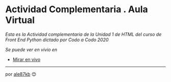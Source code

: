 # Actividad Complementaria . Aula Virtual

_Esta es la Actividad complementaria de la Unidad 1 de HTML del curso de Front End Python dictado por Codo a Codo 2020_

_Se puede ver en vivio en_

* [Mirar en vivo](https://cac2020.vercel.app/Unidad_1/AC/indexAComplementaria.html)

---
por [ale87kb](https://github.com/ale87kb) 😊
